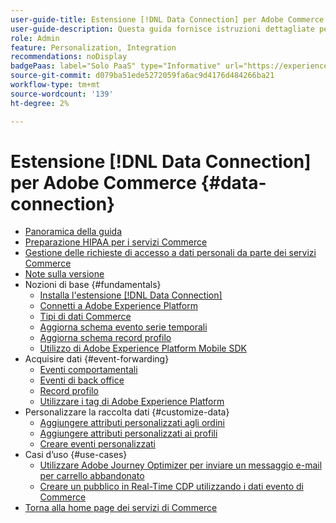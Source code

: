 ```yaml
---
user-guide-title: Estensione [!DNL Data Connection] per Adobe Commerce
user-guide-description: Questa guida fornisce istruzioni dettagliate per l'utilizzo dell'estensione  [!DNL Data Connection]  per Adobe Commerce.
role: Admin
feature: Personalization, Integration
recommendations: noDisplay
badgePaas: label="Solo PaaS" type="Informative" url="https://experienceleague.adobe.com/it/docs/commerce/user-guides/product-solutions" tooltip="Applicabile solo ai progetti Adobe Commerce on Cloud (infrastruttura PaaS gestita da Adobe) e ai progetti on-premise."
source-git-commit: d079ba51ede5272059fa6ac9d4176d484266ba21
workflow-type: tm+mt
source-wordcount: '139'
ht-degree: 2%

---
```



# Estensione [!DNL Data Connection] per Adobe Commerce {#data-connection}

- [Panoramica della guida](overview.md)
- [Preparazione HIPAA per i servizi Commerce](hipaa-readiness.md)
- [Gestione delle richieste di accesso a dati personali da parte dei servizi Commerce](handle-privacy-request.md)
- [Note sulla versione](release-notes.md)
- Nozioni di base {#fundamentals}
   - [Installa l&#39;estensione  [!DNL Data Connection] &#x200B;](install.md)
   - [Connetti a Adobe Experience Platform](connect-data.md)
   - [Tipi di dati Commerce](data-ingestion.md)
   - [Aggiorna schema evento serie temporali](update-xdm.md)
   - [Aggiorna schema record profilo](profile-data.md)
   - [Utilizzo di Adobe Experience Platform Mobile SDK](mobile-sdk-epc.md)
- Acquisire dati {#event-forwarding}
   - [Eventi comportamentali](events.md)
   - [Eventi di back office](events-backoffice.md)
   - [Record profilo](events-profilerecord.md)
   - [Utilizzare i tag di Adobe Experience Platform](using-tags.md)
- Personalizzare la raccolta dati {#customize-data}
   - [Aggiungere attributi personalizzati agli ordini](custom-attributes.md)
   - [Aggiungere attributi personalizzati ai profili](custom-identities.md)
   - [Creare eventi personalizzati](custom-events.md)
- Casi d’uso {#use-cases}
   - [Utilizzare Adobe Journey Optimizer per inviare un messaggio e-mail per carrello abbandonato](using-ajo.md)
   - [Creare un pubblico in Real-Time CDP utilizzando i dati evento di Commerce](create-audience.md)
- [Torna alla home page dei servizi di Commerce](https://experienceleague.adobe.com/docs/commerce/user-guides/home.html?lang=it)
